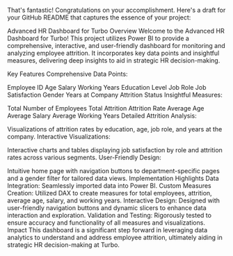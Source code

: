 
That's fantastic! Congratulations on your accomplishment. Here's a draft for your GitHub README that captures the essence of your project:

Advanced HR Dashboard for Turbo
Overview
Welcome to the Advanced HR Dashboard for Turbo! This project utilizes Power BI to provide a comprehensive, interactive, and user-friendly dashboard for monitoring and analyzing employee attrition. It incorporates key data points and insightful measures, delivering deep insights to aid in strategic HR decision-making.

Key Features
Comprehensive Data Points:

Employee ID
Age
Salary
Working Years
Education Level
Job Role
Job Satisfaction
Gender
Years at Company
Attrition Status
Insightful Measures:

Total Number of Employees
Total Attrition
Attrition Rate
Average Age
Average Salary
Average Working Years
Detailed Attrition Analysis:

Visualizations of attrition rates by education, age, job role, and years at the company.
Interactive Visualizations:

Interactive charts and tables displaying job satisfaction by role and attrition rates across various segments.
User-Friendly Design:

Intuitive home page with navigation buttons to department-specific pages and a gender filter for tailored data views.
Implementation Highlights
Data Integration:
Seamlessly imported data into Power BI.
Custom Measures Creation:
Utilized DAX to create measures for total employees, attrition, average age, salary, and working years.
Interactive Design:
Designed with user-friendly navigation buttons and dynamic slicers to enhance data interaction and exploration.
Validation and Testing:
Rigorously tested to ensure accuracy and functionality of all measures and visualizations.
Impact
This dashboard is a significant step forward in leveraging data analytics to understand and address employee attrition, ultimately aiding in strategic HR decision-making at Turbo.
